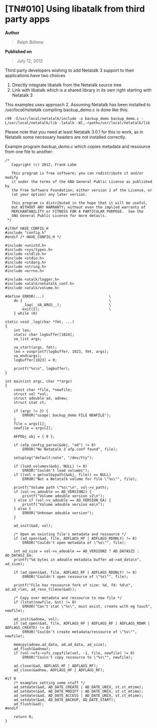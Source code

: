 # \[TN#010\] Using libatalk from third party apps

**Author**

> Ralph Böhme

**Published on**

> July 12, 2012

Third party developers wishing to add Netatalk 3 support to their
applications have two choices

1.  Directly integrate libatalk from the Netatalk source tree
2.  Link with libatalk which is a shared library in its own right
    starting with Netatalk 3

This examples uses approach 2. Assuming Netatalk has been installed to
*/usr/local/netatalk* compiling backup_demo.c is done like this:

    c99 -I/usr/local/netatalk/include -o backup_demo backup_demo.c -L/usr/local/netatalk/lib -latalk -Wl,-rpath=/usr/local/netatalk/lib

Please note that you need at least Netatalk 3.0.1 for this to work, as
in Netatalk some necessary headers are not installed correctly.

Example program *backup_demo.c* which copies metadata and ressource from
one file to another:

    /*
       Copyright (c) 2012, Frank Lahm 

       This program is free software; you can redistribute it and/or modify
       it under the terms of the GNU General Public License as published by
       the Free Software Foundation; either version 2 of the License, or
       (at your option) any later version.

       This program is distributed in the hope that it will be useful,
       but WITHOUT ANY WARRANTY; without even the implied warranty of
       MERCHANTABILITY or FITNESS FOR A PARTICULAR PURPOSE.  See the
       GNU General Public License for more details.
     */

    #ifdef HAVE_CONFIG_H
    #include "config.h"
    #endif /* HAVE_CONFIG_H */

    #include <unistd.h>
    #include <sys/types.h>
    #include <stdlib.h>
    #include <stdio.h>
    #include <stdarg.h>
    #include <string.h>
    #include <errno.h>

    #include <atalk/logger.h>
    #include <atalk/netatalk_conf.h>
    #include <atalk/volume.h>

    #define ERROR(...)                              \
        do {                                        \
            _log(__VA_ARGS__);                      \
            exit(1);                                \
        } while (0)

    static void _log(char *fmt, ...)
    {
        int len;
        static char logbuffer[1024];
        va_list args;

        va_start(args, fmt);
        len = vsnprintf(logbuffer, 1023, fmt, args);
        va_end(args);
        logbuffer[1023] = 0;

        printf("%s\n", logbuffer);
    }

    int main(int argc, char **argv)
    {
        const char *file, *newfile;
        struct vol *vol;
        struct adouble ad, adnew;
        struct stat st;

        if (argc != 3) {
            ERROR("usage: backup_demo FILE NEWFILE");
        }
        file = argv[1];
        newfile = argv[2];

        AFPObj obj = { 0 };

        if (afp_config_parse(&obj, "ad") != 0)
            ERROR("No Netatalk 3 afp.conf found", file);

        setuplog("default:note", "/dev/tty");

        if (load_volumes(&obj, NULL) != 0)
            ERROR("Couldn't load volumes");
        if ((vol = getvolbypath(&obj, file)) == NULL)
            ERROR("Not a Netatalk volume for file \"%s\"", file);

        printf("Volume path \"%s\"\n", vol->v_path);
        if (vol->v_adouble == AD_VERSION2) {
            printf("Volume adouble version v2\n");
        } else if (vol->v_adouble == AD_VERSION_EA) {
            printf("Volume adouble version ea\n");
        } else {
            ERROR("Unknown adouble version");
        }

        ad_init(&ad, vol);

        /* Open an existing file's metadata and ressource */
        if (ad_open(&ad, file, ADFLAGS_HF | ADFLAGS_RDONLY) != 0)
            ERROR("Couldn't open metadata of \"%s\"", file);

        int ad_size = vol->v_adouble == AD_VERSION2 ? AD_DATASZ2 : AD_DATASZ_EA;
        printf("%d bytes in adouble metadata buffer ad->ad_data\n", ad_size);

        if (ad_open(&ad, file, ADFLAGS_RF | ADFLAGS_RDONLY) != 0)
            ERROR("Couldn't open ressource of \"%s\"", file);

        printf("File has ressource fork of size: %d, fd: %d\n", ad.ad_rlen, ad_reso_fileno(&ad));

        /* Copy over metadata and ressource to new file */
        if (lstat(newfile, &st) != 0)
            ERROR("Can't stat \"%s\", must exist, create with eg touch", newfile);

        ad_init(&adnew, vol);
        if (ad_open(&ad, file, ADFLAGS_HF | ADFLAGS_RF | ADFLAGS_RDWR | ADFLAGS_CREATE) != 0)
            ERROR("Couldn't create metadata/ressource of \"%s\"", newfile);

        memcpy(adnew.ad_data, ad.ad_data, ad_size);
        ad_flush(&adnew);
        if (vol->vfs->vfs_copyfile(vol, -1, file, newfile) != 0)
            ERROR("Couln't copy ressource to \"%s\"", newfile);

        ad_close(&ad, ADFLAGS_HF | ADFLAGS_RF);
        ad_close(&adnew, ADFLAGS_HF | ADFLAGS_RF);

    #if 0
        /* examples setting some stuff */
        ad_setdate(&ad, AD_DATE_CREATE | AD_DATE_UNIX, st.st_mtime);
        ad_setdate(&ad, AD_DATE_MODIFY | AD_DATE_UNIX, st.st_mtime);
        ad_setdate(&ad, AD_DATE_ACCESS | AD_DATE_UNIX, st.st_mtime);
        ad_setdate(&ad, AD_DATE_BACKUP, AD_DATE_START);
        ad_flush(&ad);
    #endif

        return 0;
    }
